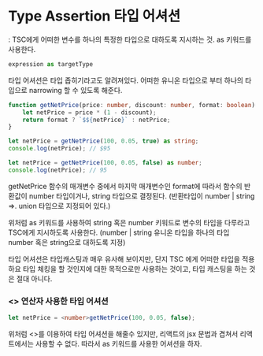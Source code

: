 # Type Assertion 타입 어셔션

: TSC에게 어떠한 변수를 하나의 특정한 타입으로 대하도록 지시하는 것. as 키워드를 사용한다.

```typescript
expression as targetType
```

타입 어셔션은 타입 좁히기라고도 알려져있다. 어떠한 유니온 타입으로 부터 하나의 타입으로 narrowing 할 수 있도록 해준다. 

```typescript
function getNetPrice(price: number, discount: number, format: boolean): number | string {
    let netPrice = price * (1 - discount);
    return format ? `$${netPrice}` : netPrice;
}

let netPrice = getNetPrice(100, 0.05, true) as string;
console.log(netPrice); // $95

let netPrice = getNetPrice(100, 0.05, false) as number;
console.log(netPrice); // 95
```

getNetPrice 함수의 매개변수 중에서 마지막 매개변수인 format에 따라서 함수의 반환값이 number 타입이거나, string 타입으로 결정된다. (반환타입이 number | string =>. union 타입으로 지정되어 있다.) 

위처럼 as 키워드를 사용하여 string 혹은 number 키워드로 변수의 타입을 다루라고 TSC에게 지시하도록 사용한다. (number | string 유니온 타입을 하나의 타입 number 혹은 string으로 대하도록 지정)

타입 어셔션은 타입캐스팅과 매우 유사해 보이지만, 단지 TSC 에게 어떠한 타입을 적용하요 타입 체킹을 할 것인지에 대한 목적으로만 사용하는 것이고, 타입 캐스팅을 하는 것은 절대 아니다.

### <> 연산자 사용한 타입 어셔션

```typescript
let netPrice = <number>getNetPrice(100, 0.05, false);
```

위처럼 <>를 이용하여 타입 어셔션을 해줄수 있지만, 리액트의 jsx 문법과 겹쳐서 리액트에서는 사용할 수 없다. 따라서 as 키워드를 사용한 어셔션을 하자.